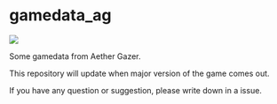 # gamedata_ag

![](versions/CN.svg)

Some gamedata from Aether Gazer.

This repository will update when major version of the game comes out.

If you have any question or suggestion, please write down in a issue.